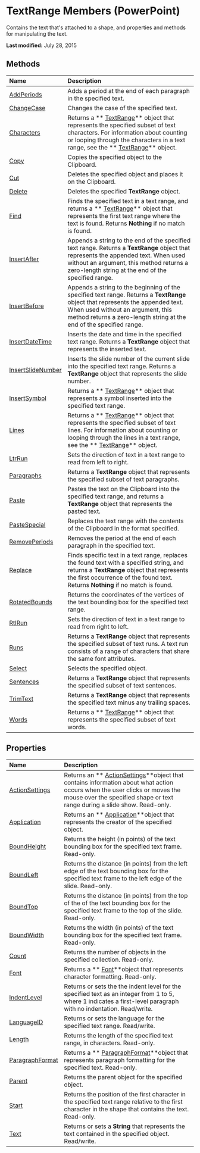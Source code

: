 
# TextRange Members (PowerPoint)
Contains the text that's attached to a shape, and properties and methods for manipulating the text.

 **Last modified:** July 28, 2015


## Methods



|**Name**|**Description**|
|:-----|:-----|
| [AddPeriods](597592ba-6c26-7645-33b8-19ccb375a098.md)|Adds a period at the end of each paragraph in the specified text.|
| [ChangeCase](a14edb26-7ec3-5fb5-7590-cd67a75c1f03.md)|Changes the case of the specified text.|
| [Characters](019c15d3-349d-ab10-7448-70bf81176150.md)|Returns a  ** [TextRange](7c234107-c423-7ec9-e8bd-a82cc3b345de.md)** object that represents the specified subset of text characters. For information about counting or looping through the characters in a text range, see the ** [TextRange](7c234107-c423-7ec9-e8bd-a82cc3b345de.md)** object.|
| [Copy](c8d1edf7-68ef-aaa4-e2db-717263df8dd3.md)|Copies the specified object to the Clipboard.|
| [Cut](9be71668-1486-0466-f87b-47792d402102.md)|Deletes the specified object and places it on the Clipboard.|
| [Delete](2baac89b-d7b1-2209-b17f-b65b71b5aed4.md)|Deletes the specified  **TextRange** object.|
| [Find](24186821-3a0a-efd5-c35a-8b553e00f92b.md)|Finds the specified text in a text range, and returns a  ** [TextRange](7c234107-c423-7ec9-e8bd-a82cc3b345de.md)** object that represents the first text range where the text is found. Returns **Nothing** if no match is found.|
| [InsertAfter](2af4e134-c205-fbe6-a006-3fc1ca8d6a50.md)|Appends a string to the end of the specified text range. Returns a  **TextRange** object that represents the appended text. When used without an argument, this method returns a zero-length string at the end of the specified range.|
| [InsertBefore](fbadcecd-a31b-8c8d-3281-63d70286bcff.md)|Appends a string to the beginning of the specified text range. Returns a  **TextRange** object that represents the appended text. When used without an argument, this method returns a zero-length string at the end of the specified range.|
| [InsertDateTime](b1f6c2db-2524-f76e-eee2-8f177b08dcde.md)|Inserts the date and time in the specified text range. Returns a  **TextRange** object that represents the inserted text.|
| [InsertSlideNumber](07489db8-9db1-9721-845a-7895ad316aca.md)|Inserts the slide number of the current slide into the specified text range. Returns a  **TextRange** object that represents the slide number.|
| [InsertSymbol](a424e011-1bfe-f690-cbc0-604f89718831.md)|Returns a  ** [TextRange](7c234107-c423-7ec9-e8bd-a82cc3b345de.md)** object that represents a symbol inserted into the specified text range.|
| [Lines](8e9f344b-2e74-5a9d-06e8-3e6ff9ca6bd0.md)|Returns a  ** [TextRange](7c234107-c423-7ec9-e8bd-a82cc3b345de.md)** object that represents the specified subset of text lines. For information about counting or looping through the lines in a text range, see the ** [TextRange](7c234107-c423-7ec9-e8bd-a82cc3b345de.md)** object.|
| [LtrRun](5c6787cc-d37c-8aec-b49e-12418291e006.md)|Sets the direction of text in a text range to read from left to right.|
| [Paragraphs](5062eccf-4db2-692f-501e-b7d214181171.md)|Returns a  **TextRange** object that represents the specified subset of text paragraphs.|
| [Paste](4bbaa1f3-206e-2009-11f0-5abde24517c6.md)|Pastes the text on the Clipboard into the specified text range, and returns a  **TextRange** object that represents the pasted text.|
| [PasteSpecial](97bfd298-f8e8-32f0-b05c-6a93ed651954.md)|Replaces the text range with the contents of the Clipboard in the format specified. |
| [RemovePeriods](66562cc7-e25b-e110-000e-c01b62caf761.md)|Removes the period at the end of each paragraph in the specified text.|
| [Replace](046d1c3d-fd3e-7871-e31e-6529b77fcd60.md)|Finds specific text in a text range, replaces the found text with a specified string, and returns a  **TextRange** object that represents the first occurrence of the found text. Returns **Nothing** if no match is found.|
| [RotatedBounds](33a4393e-3b87-a4d3-0e16-8230a4beabe3.md)|Returns the coordinates of the vertices of the text bounding box for the specified text range.|
| [RtlRun](eb474c9b-d789-f741-9ba9-0514f0a5b0be.md)|Sets the direction of text in a text range to read from right to left.|
| [Runs](0bf2724a-0735-bd79-31e5-894d1320b9b2.md)|Returns a  **TextRange** object that represents the specified subset of text runs. A text run consists of a range of characters that share the same font attributes.|
| [Select](cd6fb1ba-ac49-a7d8-2777-fda2ce2746a4.md)|Selects the specified object.|
| [Sentences](c3640cb8-f78a-2934-bbe0-506cb8d2534c.md)|Returns a  **TextRange** object that represents the specified subset of text sentences.|
| [TrimText](8566ed9d-c73a-d699-bcb7-edcd9a375afe.md)|Returns a  **TextRange** object that represents the specified text minus any trailing spaces.|
| [Words](b8cd8dca-bf10-1041-dd9e-adc04b2df42d.md)|Returns a  ** [TextRange](7c234107-c423-7ec9-e8bd-a82cc3b345de.md)** object that represents the specified subset of text words.|

## Properties



|**Name**|**Description**|
|:-----|:-----|
| [ActionSettings](7a66ca28-d6b9-2066-4c88-a04888d5ba1e.md)|Returns an  ** [ActionSettings](8914c203-6b8d-fa80-16ad-7015595657b7.md)**object that contains information about what action occurs when the user clicks or moves the mouse over the specified shape or text range during a slide show. Read-only.|
| [Application](53b4f6fc-7e1b-7045-e59d-eec668a75d3e.md)|Returns an  ** [Application](978c2b99-4271-b953-4283-73b5f3d96f41.md)**object that represents the creator of the specified object.|
| [BoundHeight](8f3b9947-5ee3-260d-3d44-0ad2da422724.md)|Returns the height (in points) of the text bounding box for the specified text frame. Read-only.|
| [BoundLeft](2641e084-6b6e-ff6e-c6a6-27cb84cbd4dd.md)|Returns the distance (in points) from the left edge of the text bounding box for the specified text frame to the left edge of the slide. Read-only.|
| [BoundTop](cfc3baec-06c4-da2f-a233-afcb5301302a.md)|Returns the distance (in points) from the top of the of the text bounding box for the specified text frame to the top of the slide. Read-only.|
| [BoundWidth](409d1c66-8956-cdd0-2328-f1cbe584f778.md)|Returns the width (in points) of the text bounding box for the specified text frame. Read-only.|
| [Count](9c514376-18ef-1eac-661a-c1fc46514b32.md)|Returns the number of objects in the specified collection. Read-only.|
| [Font](234c8843-3c0d-a425-0173-02c3910ba400.md)|Returns a  ** [Font](ad62daaa-01a5-36cc-5451-e0da0134ac95.md)**object that represents character formatting. Read-only.|
| [IndentLevel](3ba39fc4-6fc4-62ca-0e87-a7605d6c8bea.md)|Returns or sets the the indent level for the specified text as an integer from 1 to 5, where 1 indicates a first-level paragraph with no indentation. Read/write.|
| [LanguageID](f6744845-5125-239e-65d1-7db8dacdaecd.md)|Returns or sets the language for the specified text range. Read/write.|
| [Length](4eb64830-f8e4-5226-57c1-80df7f4bd39f.md)|Returns the length of the specified text range, in characters. Read-only.|
| [ParagraphFormat](41d3f0f3-70e3-ad1a-efcb-de849d4a03d4.md)|Returns a  ** [ParagraphFormat](15d495cf-16e2-5cfb-e99c-a551876e3a8a.md)**object that represents paragraph formatting for the specified text. Read-only.|
| [Parent](303cc0cf-8c1c-60af-648e-fea4d25abb36.md)|Returns the parent object for the specified object.|
| [Start](1e37b589-842e-b03b-09eb-a19ce03f6a72.md)|Returns the position of the first character in the specified text range relative to the first character in the shape that contains the text. Read-only.|
| [Text](c80c8b19-73e2-0820-abd6-c44f4b2644b2.md)|Returns or sets a  **String** that represents the text contained in the specified object. Read/write.|
